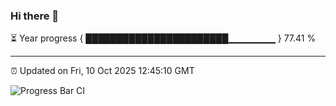 ### Hi there 👋

⏳ Year progress { ███████████████████████▁▁▁▁▁▁▁ } 77.41 %

---

⏰ Updated on Fri, 10 Oct 2025 12:45:10 GMT

![Progress Bar CI](https://github.com/liununu/liununu/workflows/Progress%20Bar%20CI/badge.svg)

